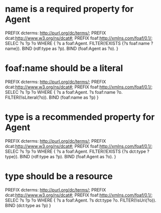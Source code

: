 # name is a required property for Agent
PREFIX dcterms: <http://purl.org/dc/terms/>;
PREFIX dcat:<http://www.w3.org/ns/dcat#>;
PREFIX foaf:<http://xmlns.com/foaf/0.1/>;
SELEC ?s ?p ?o 
WHERE {
?s a foaf:Agent.
FILTER(!EXISTS {?s foaf:name ?name}).
BIND (rdf:type as ?p).
BIND (foaf:Agent as ?o).
}

# foaf:name should be a literal
PREFIX dcterms: <http://purl.org/dc/terms/>;
PREFIX dcat:<http://www.w3.org/ns/dcat#>;
PREFIX foaf:<http://xmlns.com/foaf/0.1/>;
SELEC ?s ?p ?o 
WHERE {
?s a foaf:Agent.
?s foaf:name ?o.
FILTER(!isLiteral(?o)).
BIND (foaf:name as ?p)
}

# type is a recommended property for Agent
PREFIX dcterms: <http://purl.org/dc/terms/>;
PREFIX dcat:<http://www.w3.org/ns/dcat#>;
PREFIX foaf:<http://xmlns.com/foaf/0.1/>;
SELEC ?s ?p ?o 
WHERE {
?s a foaf:Agent.
FILTER(!EXISTS {?s dct:type ?type}).
BIND (rdf:type as ?p).
BIND (foaf:Agent as ?o).
}

# type should be a resource
PREFIX dcterms: <http://purl.org/dc/terms/>;
PREFIX dcat:<http://www.w3.org/ns/dcat#>;
PREFIX foaf:<http://xmlns.com/foaf/0.1/>;
SELEC ?s ?p ?o 
WHERE {
?s a foaf:Agent.
?s dct:type ?o.
FILTER(!isUri(?o)).
BIND (dct:type as ?p)
}



